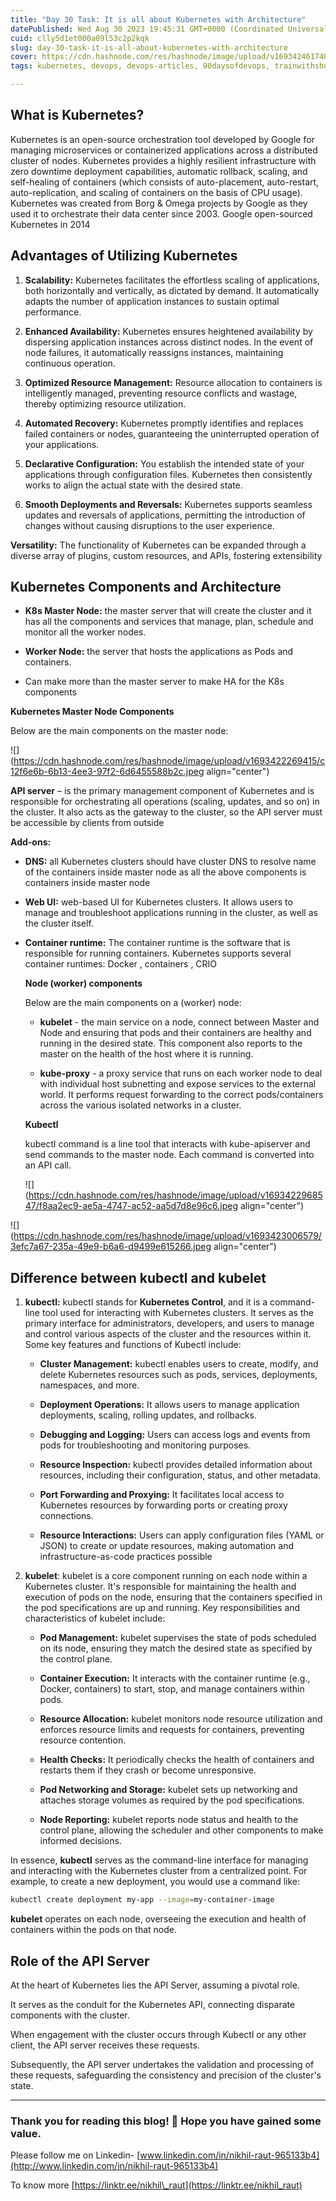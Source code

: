 ```yaml
---
title: "Day 30 Task: It is all about Kubernetes with Architecture"
datePublished: Wed Aug 30 2023 19:45:31 GMT+0000 (Coordinated Universal Time)
cuid: clly5d1et000a09l53c2p2kqk
slug: day-30-task-it-is-all-about-kubernetes-with-architecture
cover: https://cdn.hashnode.com/res/hashnode/image/upload/v1693424617481/03f7c765-679b-462b-97c9-9a43e5d6e87c.png
tags: kubernetes, devops, devops-articles, 90daysofdevops, trainwithshubham

---
```


## What is Kubernetes?

Kubernetes is an open-source orchestration tool developed by Google for managing microservices or containerized applications across a distributed cluster of nodes. Kubernetes provides a highly resilient infrastructure with zero downtime deployment capabilities, automatic rollback, scaling, and self-healing of containers (which consists of auto-placement, auto-restart, auto-replication, and scaling of containers on the basis of CPU usage). Kubernetes was created from Borg & Omega projects by Google as they used it to orchestrate their data center since 2003. Google open-sourced Kubernetes in 2014

## **Advantages of Utilizing Kubernetes**

1. **Scalability:** Kubernetes facilitates the effortless scaling of applications, both horizontally and vertically, as dictated by demand. It automatically adapts the number of application instances to sustain optimal performance.
    
2. **Enhanced Availability:** Kubernetes ensures heightened availability by dispersing application instances across distinct nodes. In the event of node failures, it automatically reassigns instances, maintaining continuous operation.
    
3. **Optimized Resource Management:** Resource allocation to containers is intelligently managed, preventing resource conflicts and wastage, thereby optimizing resource utilization.
    
4. **Automated Recovery:** Kubernetes promptly identifies and replaces failed containers or nodes, guaranteeing the uninterrupted operation of your applications.
    
5. **Declarative Configuration:** You establish the intended state of your applications through configuration files. Kubernetes then consistently works to align the actual state with the desired state.
    
6. **Smooth Deployments and Reversals:** Kubernetes supports seamless updates and reversals of applications, permitting the introduction of changes without causing disruptions to the user experience.
    

**Versatility:** The functionality of Kubernetes can be expanded through a diverse array of plugins, custom resources, and APIs, fostering extensibility

## Kubernetes Components and Architecture

* **K8s Master Node:** the master server that will create the cluster and it has all the components and services that manage, plan, schedule and monitor all the worker nodes.
    
* **Worker Node:** the server that hosts the applications as Pods and containers.
    
* Can make more than the master server to make HA for the K8s components
    

**Kubernetes Master Node Components**

Below are the main components on the master node:

![](https://cdn.hashnode.com/res/hashnode/image/upload/v1693422269415/c12f6e6b-6b13-4ee3-97f2-6d6455588b2c.jpeg align="center")

**API server** – is the primary management component of Kubernetes and is responsible for orchestrating all operations (scaling, updates, and so on) in the cluster. It also acts as the gateway to the cluster, so the API server must be accessible by clients from outside

**Add-ons:**

* **DNS:** all Kubernetes clusters should have cluster DNS to resolve name of the containers inside master node as all the above components is containers inside master node
    
* **Web UI:** web-based UI for Kubernetes clusters. It allows users to manage and troubleshoot applications running in the cluster, as well as the cluster itself.
    
* **Container runtime:** The container runtime is the software that is responsible for running containers. Kubernetes supports several container runtimes: Docker , containers , CRIO
    
    **Node (worker) components**
    
    Below are the main components on a (worker) node:
    
    * **kubelet** - the main service on a node, connect between Master and Node and ensuring that pods and their containers are healthy and running in the desired state. This component also reports to the master on the health of the host where it is running.
        
    * **kube-proxy** - a proxy service that runs on each worker node to deal with individual host subnetting and expose services to the external world. It performs request forwarding to the correct pods/containers across the various isolated networks in a cluster.
        
    
    **Kubectl**
    
    kubectl command is a line tool that interacts with kube-apiserver and send commands to the master node. Each command is converted into an API call.
    
    ![](https://cdn.hashnode.com/res/hashnode/image/upload/v1693422968547/f8aa2ec9-ae5a-4747-ac52-aa5d7d8e96c6.jpeg align="center")
    

![](https://cdn.hashnode.com/res/hashnode/image/upload/v1693423006579/3efc7a67-235a-49e9-b6a6-d9499e615266.jpeg align="center")

## **Difference between kubectl and kubelet**

1. **kubectl:** kubectl stands for **Kubernetes Control**, and it is a command-line tool used for interacting with Kubernetes clusters. It serves as the primary interface for administrators, developers, and users to manage and control various aspects of the cluster and the resources within it. Some key features and functions of Kubectl include:
    
    * **Cluster Management:** kubectl enables users to create, modify, and delete Kubernetes resources such as pods, services, deployments, namespaces, and more.
        
    * **Deployment Operations:** It allows users to manage application deployments, scaling, rolling updates, and rollbacks.
        
    * **Debugging and Logging:** Users can access logs and events from pods for troubleshooting and monitoring purposes.
        
    * **Resource Inspection:** kubectl provides detailed information about resources, including their configuration, status, and other metadata.
        
    * **Port Forwarding and Proxying:** It facilitates local access to Kubernetes resources by forwarding ports or creating proxy connections.
        
    * **Resource Interactions:** Users can apply configuration files (YAML or JSON) to create or update resources, making automation and infrastructure-as-code practices possible
        
2. **kubelet**: kubelet is a core component running on each node within a Kubernetes cluster. It's responsible for maintaining the health and execution of pods on the node, ensuring that the containers specified in the pod specifications are up and running. Key responsibilities and characteristics of kubelet include:
    
    * **Pod Management:** kubelet supervises the state of pods scheduled on its node, ensuring they match the desired state as specified by the control plane.
        
    * **Container Execution:** It interacts with the container runtime (e.g., Docker, containers) to start, stop, and manage containers within pods.
        
    * **Resource Allocation:** kubelet monitors node resource utilization and enforces resource limits and requests for containers, preventing resource contention.
        
    * **Health Checks:** It periodically checks the health of containers and restarts them if they crash or become unresponsive.
        
    * **Pod Networking and Storage:** kubelet sets up networking and attaches storage volumes as required by the pod specifications.
        
    * **Node Reporting:** kubelet reports node status and health to the control plane, allowing the scheduler and other components to make informed decisions.
        

In essence, **kubectl** serves as the command-line interface for managing and interacting with the Kubernetes cluster from a centralized point. For example, to create a new deployment, you would use a command like:

```bash
kubectl create deployment my-app --image=my-container-image
```

**kubelet** operates on each node, overseeing the execution and health of containers within the pods on that node.

## **Role of the API Server**

At the heart of Kubernetes lies the API Server, assuming a pivotal role.

It serves as the conduit for the Kubernetes API, connecting disparate components with the cluster.

When engagement with the cluster occurs through Kubectl or any other client, the API server receives these requests.

Subsequently, the API server undertakes the validation and processing of these requests, safeguarding the consistency and precision of the cluster's state.

---

### Thank you for reading this blog! 📖 Hope you have gained some value.

Please follow me on Linkedin- [www.linkedin.com/in/nikhil-raut-965133b4](http://www.linkedin.com/in/nikhil-raut-965133b4)

To know more [https://linktr.ee/nikhil\_raut](https://linktr.ee/nikhil_raut)